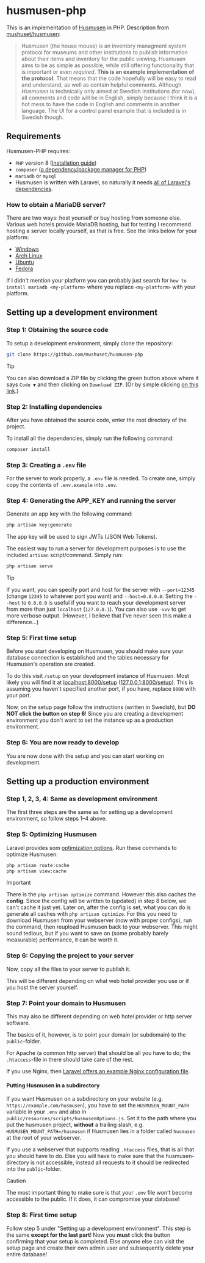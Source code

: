 # husmusen-php

This is an implementation of [Husmusen](https://github.com/mushuset/docs) in PHP. Description from [mushuset/husmusen](https://github.com/mushuset/husmusen):

> Husmusen (the house mouse) is an inventory managment system protocol for museums and other institutions to publish information about their items and inventory for the public viewing. Husmusen aims to be as simple as possible, while still offering functionality that is important or even *required*. **This is an example implementation of the protocol.** That means that the code hopefully will be easy to read and understand, as well as contain helpful comments. Although *Husmusen* is technically only aimed at Swedish institutions (for now), all comments and code will be in English, simply because I think it is a hot mess to have the code in English and comments in another language. The UI for a control panel example that is included is in Swedish though.

## Requirements

Husmusen-PHP requires:

* `PHP` version 8 ([Installation guide](https://www.php.net/manual/en/install.php))
* `composer` ([a dependency/package manager for PHP](https://getcomposer.org/))
* `mariadb` or `mysql`
* Husmusen is written with Laravel, so naturally it needs [all of Laravel's dependencies](https://laravel.com/docs/12.x/deployment).

### How to obtain a MariaDB server?

There are two ways: host yourself or buy hosting from someone else. Various web hotels provide MariaDB hosting, but for testing I recommend hosting a server locally yourself, as that is free. See the links below for your platform:

* [Windows](https://www.mariadbtutorial.com/getting-started/install-mariadb/)
* [Arch Linux](https://wiki.archlinux.org/title/MariaDB)
* [Ubuntu](https://hevodata.com/learn/installing-mariadb-on-ubuntu/)
* [Fedora](https://docs.fedoraproject.org/en-US/quick-docs/installing-mysql-mariadb/)

If I didn't mention your platform you can probably just search for `how to install mariadb <my-platform>` where you replace `<my-platform>` with your platform.

## Setting up a development environment

### Step 1: Obtaining the source code

To setup a development environment, simply clone the repository:

```bash
git clone https://github.com/mushuset/husmusen-php
```

> [!TIP]
> You can also download a ZIP file by clicking the green button above where it says `Code ▼` and then clicking on `Download ZIP`. (Or by simple clicking [on this link](https://github.com/mushuset/husmusen-php/archive/refs/heads/main.zip).)

### Step 2: Installing dependencies

After you have obtained the source code, enter the root directory of the project.

To install all the dependencies, simply run the following command:

```bash
composer install
```

### Step 3: Creating a `.env` file

For the server to work properly, a `.env` file is needed. To create one, simply copy the contents of `.env.example` into `.env`.

### Step 4: Generating the APP_KEY and running the server

Generate an app key with the following command:

```bash
php artisan key:generate
```

The app key will be used to sign JWTs (JSON Web Tokens).

The easiest way to run a server for development purposes is to use the included `artisan` script/command. Simply run:

```bash
php artisan serve
```

> [!TIP]
> If you want, you can specify port and host for the server with `--port=12345` (change `12345` to whatever port you want) and `--host=0.0.0.0`.
> Setting the `--host` to `0.0.0.0` is useful if you want to reach your development server from more than just `localhost` (`127.0.0.1`).
> You can also use `-vvv` to get more verbose output. (However, I believe that I've never seen this make a difference...)

### Step 5: First time setup

Before you start developing on Husmusen, you should make sure your database connection is established and the tables necessary for Husmusen's operation are created.

To do this visit `/setup` on your development instance of Husmusen. Most likely you will find it at [localhost:8000/setup](http://localhost:8000/setup) ([127.0.0.1:8000/setup](http://127.0.0.1:8000/setup)). This is assuming you haven't specified another port, if you have, replace `8000` with your port.

Now, on the setup page follow the instructions (written in Swedish), but **DO NOT click the button on step 6**! Since you are creating a development environment you don't want to set the instance up as a production environment.

### Step 6: You are now ready to develop

You are now done with the setup and you can start working on development.

## Setting up a production environment

### Step 1, 2, 3, 4: Same as development environment

The first three steps are the same as for setting up a development environment, so follow steps 1–4 above.

### Step 5: Optimizing Husmusen

Laravel provides som [optimization options](https://laravel.com/docs/12.x/deployment#optimization). Run these commands to optimize Husmusen:

```bash
php artisan route:cache
php artisan view:cache
```

> [!IMPORTANT]
> There is the `php artisan optimize` command. However this also caches the **config**. Since the config will be written to (updated) in step 8 below, we can't cache it just yet.
> Later on, after the config is set, what you can do is generate all caches with `php artisan optimize`. For this you need to download Husmusen from your webserver (now with proper configs), run the command, then reupload Husmusen back to your webserver.
> This might sound tedious, but if you want to save on (some probably barely measurable) performance, it can be worth it.

### Step 6: Copying the project to your server

Now, copy all the files to your server to publish it.

This will be different depending on what web hotel provider you use or if you host the server yourself.

### Step 7: Point your domain to Husmusen

This may also be different depending on web hotel provider or http server software.

The basics of it, however, is to point your domain (or subdomain) to the `public`-folder.

For Apache (a common http server) that should be all you have to do; the `.htaccess`-file in there should take care of the rest.

If you use Nginx, then [Laravel offers an example Nginx configuration file](https://laravel.com/docs/12.x/deployment#nginx).

#### Putting Husmusen in a subdirectory

If you want Husmusen on a subdirectory on your website (e.g. `https://example.com/husmusen`), you have to set the `HUSMUSEN_MOUNT_PATH` variable in your `.env` and also in `public/resources/scripts/husmusenOptions.js`. Set it to the path where you put the husmusen project, **without** a trailing slash, e.g. `HUSMUSEN_MOUNT_PATH=/husmusen` if Husmusen lies in a folder called `husmusen` at the root of your webserver.

If you use a webserver that supports reading `.htaccess` files, that is all that you should have to do. Else you will have to make sure that the husmusen-directory is not accessible, instead all requests to it should be redirected into the `public`-folder.

> [!CAUTION]
> The most important thing to make sure is that your `.env` file won't become accessible to the public. If it does, it can compromise your database!

### Step 8: First time setup

Follow step 5 under "Setting up a development environment". This step is the same **except for the last part**! Now you **must** click the button confirming that your setup is completed. Else anyone else can visit the setup page and create their own admin user and subsequently delete your entire database!
